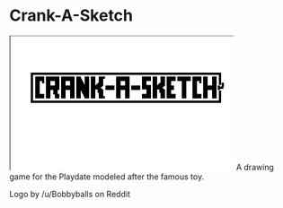 # Crank-A-Sketch
![Alt text](./images/logo.png "a title")
A drawing game for the Playdate modeled after the famous toy.

Logo by /u/Bobbyballs on Reddit